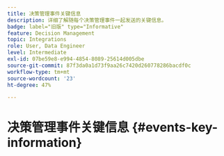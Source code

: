 ```yaml
---
title: 决策管理事件关键信息
description: 详细了解随每个决策管理事件一起发送的关键信息。
badge: label="旧版" type="Informative"
feature: Decision Management
topic: Integrations
role: User, Data Engineer
level: Intermediate
exl-id: 07be59e8-e994-4854-8089-25614d005dbe
source-git-commit: 87f3da0a1d73f9aa26c7420d260778286bacdf0c
workflow-type: tm+mt
source-wordcount: '23'
ht-degree: 47%

---
```


# 决策管理事件关键信息 {#events-key-information}

